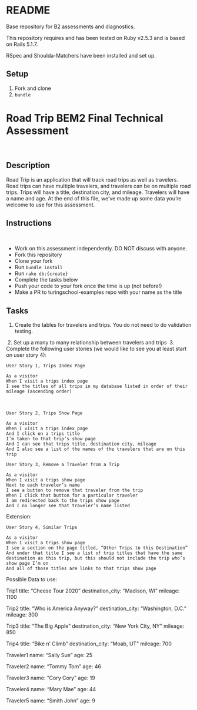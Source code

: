 # README

Base repository for B2 assessments and diagnostics.

This repository requires and has been tested on Ruby v2.5.3 and is based on Rails 5.1.7.

RSpec and Shoulda-Matchers have been installed and set up.


## Setup

1. Fork and clone
2. `bundle`

# Road Trip BEM2 Final Technical Assessment
​
## Description
Road Trip is an application that will track road trips as well as travelers. Road trips can have multiple travelers, and travelers can be on multiple road trips. Trips will have a title, destination city, and mileage. Travelers will have a name and age. At the end of this file, we’ve made up some data you’re welcome to use for this assessment.
​
## Instructions
​
* Work on this assessment independently. DO NOT discuss with anyone.
* Fork this repository
* Clone your fork
* Run `bundle install`
* Run `rake db:{create}`
* Complete the tasks below
* Push your code to your fork once the time is up (not before!)
* Make a PR to turingschool-examples repo with your name as the title
​
## Tasks
1. Create the tables for travelers and trips. You do not need to do validation testing.

​
2. Set up a many to many relationship between travelers and trips
​
​
3. Complete the following user stories (we would like to see you at least start on user story 4):
​
​
```
User Story 1, Trips Index Page
​
As a visitor
When I visit a trips index page
I see the titles of all trips in my database listed in order of their mileage (ascending order)
```
​
```
User Story 2, Trips Show Page
​
As a visitor
When I visit a trips index page
And I click on a trips title
I’m taken to that trip’s show page
And I can see that trips title, destination city, mileage
And I also see a list of the names of the travelers that are on this trip
```


```
User Story 3, Remove a Traveler from a Trip
​
As a visitor
When I visit a trips show page
Next to each traveler’s name
I see a button to remove that traveler from the trip
When I click that button for a particular traveler
I am redirected back to the trips show page
And I no longer see that traveler’s name listed
```

Extension:

```
User Story 4, Similar Trips
​
As a visitor
When I visit a trips show page
I see a section on the page titled, “Other Trips to this Destination”
And under that title I see a list of trip titles that have the same destination as this trip, but this should not include the trip who’s show page I’m on
And all of those titles are links to that trips show page
```

Possible Data to use:

Trip1
title: “Cheese Tour 2020”
destination_city: “Madison, WI”
mileage: 1100

Trip2
title: “Who is America Anyway?”
destination_city: “Washington, D.C.”
mileage: 300

Trip3
title: “The Big Apple”
destination_city: “New York City, NY”
mileage: 850

Trip4
title: “Bike n’ Climb”
destination_city: “Moab, UT”
mileage: 700

Traveler1
name: “Sally Sue”
age: 25

Traveler2
name: “Tommy Tom”
age: 46

Traveler3
name: “Cory Cory”
age: 19

Traveler4
name: “Mary Mae”
age: 44

Traveler5
name: “Smith John”
age: 9
